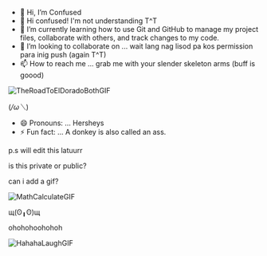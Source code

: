 - 👋 Hi, I’m Confused
- 👀 Hi confused! I'm not understanding T^T
- 🌱 I’m currently learning how to use Git and GitHub to manage my project files, collaborate with others, and track changes to my code.
- 💞️ I’m looking to collaborate on ... wait lang nag lisod pa kos permission para inig push (again T^T)
- 📫 How to reach me ... grab me with your slender skeleton arms (buff is goood)
  
 ![TheRoadToElDoradoBothGIF](https://github.com/kcenizaj/kcenizaj/assets/150229810/5bbbd558-6d87-4bb2-b519-cfacb62e50ea)
 
(*/ω＼*)
- 😄 Pronouns: ... Hersheys
- ⚡ Fun fact: ... A donkey is also called an ass. 


p.s will edit this latuurr

is this private or public?



can i add a gif?

![MathCalculateGIF](https://github.com/kcenizaj/kcenizaj/assets/150229810/8a13035c-63d3-4150-96d1-5c1690bf7b84)

щ(ʘ╻ʘ)щ 

ohohohoohohoh

![HahahaLaughGIF](https://github.com/kcenizaj/kcenizaj/assets/150229810/2bba2a20-a45e-4d3f-abd3-2fed5d997000)



<!---
kcenizaj/kcenizaj is a ✨ special ✨ repository because its `README.md` (this file) appears on your GitHub profile.
You can click the Preview link to take a look at your changes.

is this private or public?
--->
